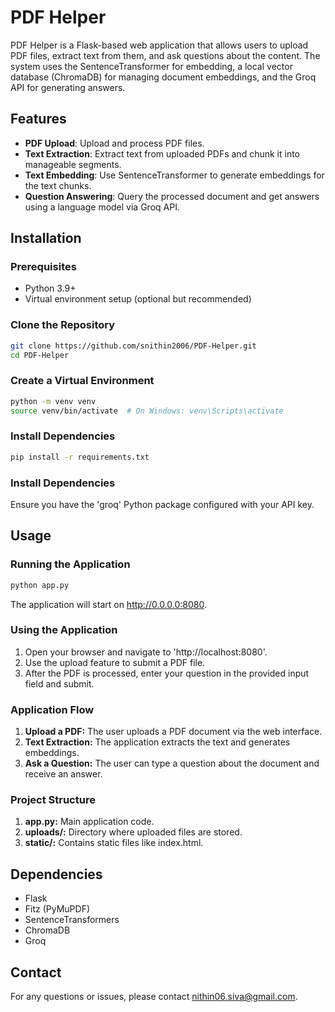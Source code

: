 # PDF Helper

PDF Helper is a Flask-based web application that allows users to upload PDF files, extract text from them, and ask questions about the content. The system uses the SentenceTransformer for embedding, a local vector database (ChromaDB) for managing document embeddings, and the Groq API for generating answers.

## Features

- **PDF Upload**: Upload and process PDF files.
- **Text Extraction**: Extract text from uploaded PDFs and chunk it into manageable segments.
- **Text Embedding**: Use SentenceTransformer to generate embeddings for the text chunks.
- **Question Answering**: Query the processed document and get answers using a language model via Groq API.

## Installation

### Prerequisites

- Python 3.9+
- Virtual environment setup (optional but recommended)

### Clone the Repository

```bash
git clone https://github.com/snithin2006/PDF-Helper.git
cd PDF-Helper
```

### Create a Virtual Environment
```bash
python -m venv venv
source venv/bin/activate  # On Windows: venv\Scripts\activate
```

### Install Dependencies
```bash
pip install -r requirements.txt
```

### Install Dependencies
Ensure you have the 'groq' Python package configured with your API key.

## Usage

### Running the Application
```bash
python app.py
```
The application will start on http://0.0.0.0:8080.

### Using the Application
1. Open your browser and navigate to 'http://localhost:8080'.
2. Use the upload feature to submit a PDF file.
3. After the PDF is processed, enter your question in the provided input field and submit.

### Application Flow
1. **Upload a PDF:** The user uploads a PDF document via the web interface.
2. **Text Extraction:** The application extracts the text and generates embeddings.
3. **Ask a Question:** The user can type a question about the document and receive an answer.

### Project Structure
1. **app.py:** Main application code.
2. **uploads/:** Directory where uploaded files are stored.
3. **static/:** Contains static files like index.html.

## Dependencies
- Flask
- Fitz (PyMuPDF)
- SentenceTransformers
- ChromaDB
- Groq

## Contact
For any questions or issues, please contact [nithin06.siva@gmail.com](mailto:nithin06.siva@gmail.com).
